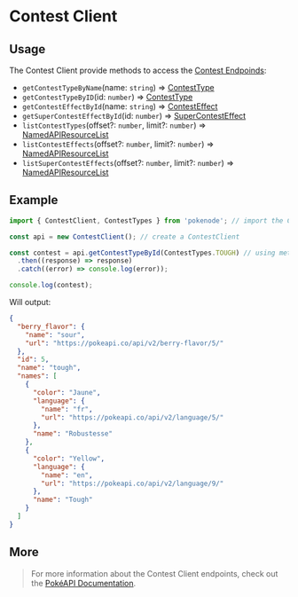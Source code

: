 # Contest Client

## Usage

The Contest Client provide methods to access the [Contest Endpoinds](https://pokeapi.co/docs/v2#contests-section):

- `getContestTypeByName`(name: `string`) => [ContestType](typings/contest-typings?id=contest-type)
- `getContestTypeByID`(id: `number`) => [ContestType](typings/contest-typings?id=contest-type)
- `getContestEffectById`(name: `string`) => [ContestEffect](typings/contest-typings?id=contest-effect)
- `getSuperContestEffectById`(id: `number`) => [SuperContestEffect](typings/contest-typings?id=super-contest-effect)
- `listContestTypes`(offset?: `number`, limit?: `number`) => [NamedAPIResourceList](typings/common-typings?id=named-api-resource-list)
- `listContestEffects`(offset?: `number`, limit?: `number`) => [NamedAPIResourceList](typings/common-typings?id=named-api-resource-list)
- `listSuperContestEffects`(offset?: `number`, limit?: `number`) => [NamedAPIResourceList](typings/common-typings?id=named-api-resource-list)

## Example

```js
import { ContestClient, ContestTypes } from 'pokenode'; // import the ContestClient (ContestTypes enum is fully optional)

const api = new ContestClient(); // create a ContestClient

const contest = api.getContestTypeById(ContestTypes.TOUGH) // using method getContestTypeId()
  .then((response) => response)
  .catch((error) => console.log(error));

console.log(contest);
```

Will output:

```json
{
  "berry_flavor": {
    "name": "sour",
    "url": "https://pokeapi.co/api/v2/berry-flavor/5/"
  },
  "id": 5,
  "name": "tough",
  "names": [
    {
      "color": "Jaune",
      "language": {
        "name": "fr",
        "url": "https://pokeapi.co/api/v2/language/5/"
      },
      "name": "Robustesse"
    },
    {
      "color": "Yellow",
      "language": {
        "name": "en",
        "url": "https://pokeapi.co/api/v2/language/9/"
      },
      "name": "Tough"
    }
  ]
}
```

## More

> For more information about the Contest Client endpoints, check out the [PokéAPI Documentation](https://pokeapi.co/docs/v2#contests-section).
